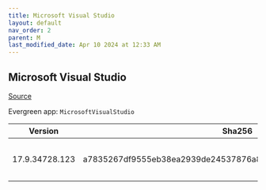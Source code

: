 ```yaml
---
title: Microsoft Visual Studio
layout: default
nav_order: 2
parent: M
last_modified_date: Apr 10 2024 at 12:33 AM
---
```


## Microsoft Visual Studio

[Source](https://visualstudio.microsoft.com/)

Evergreen app: `MicrosoftVisualStudio`

| Version        | Sha256                                                           | Size    | URI                                                                                                                                                                                                                                                                                                                                                      |
| -------------- | ---------------------------------------------------------------- | ------- | -------------------------------------------------------------------------------------------------------------------------------------------------------------------------------------------------------------------------------------------------------------------------------------------------------------------------------------------------------- |
| 17.9.34728.123 | a7835267df9555eb38ea2939de24537876a8bd5afe0f8f6a1c919581a89e0f73 | 3987976 | [https://download.visualstudio.microsoft.com/download/pr/f602e0ef-3c65-4237-8b0c-c173ab1c5aff/a7835267df9555eb38ea2939de24537876a8bd5afe0f8f6a1c919581a89e0f73/vs_Setup.exe](https://download.visualstudio.microsoft.com/download/pr/f602e0ef-3c65-4237-8b0c-c173ab1c5aff/a7835267df9555eb38ea2939de24537876a8bd5afe0f8f6a1c919581a89e0f73/vs_Setup.exe) |
